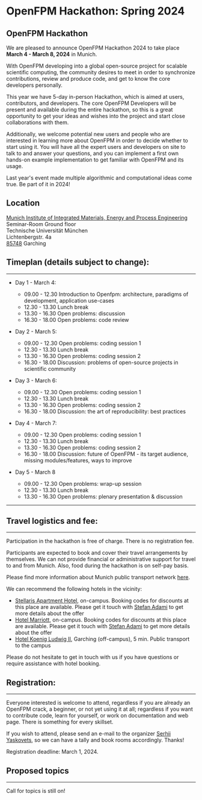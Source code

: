 # OpenFPM Hackathon: Spring 2024

## OpenFPM Hackathon

We are pleased to announce OpenFPM Hackathon 2024 to take place **March 4 - March 8, 2024** in Munich.

With OpenFPM developing into a global open-source project for scalable scientific computing, the community desires to meet in order to synchronize contributions, review and produce code, and get to know the core developers personally.

This year we have 5-day in-person Hackathon, which is aimed at users, contributors, and developers. The core OpenFPM Developers will be present and available during the entire hackathon, so this is a great opportunity to get your ideas and wishes into the project and start close collaborations with them.

Additionally, we welcome potential new users and people who are interested in learning more about OpenFPM in order to decide whether to start using it. You will have all the expert users and developers on site to talk to and answer your questions, and you can implement a first own hands-on example implementation to get familiar with OpenFPM and its usage.

Last year's event made multiple algorithmic and computational ideas come true. Be part of it in 2024!

## Location

[Munich Institute of Integrated Materials, Energy and Process Engineering](https://www.mep.tum.de/mep/standorte/)<br>
Seminar-Room Ground floor<br>
Technische Universität München<br>
Lichtenbergstr. 4a<br>
[85748](https://maps.app.goo.gl/mVonHDQwm77N2Lhu6) Garching

## Timeplan (details subject to change):
------------------

  - Day 1 - March 4:

    - 09.00 - 12.30 Introduction to Openfpm: architecture, paradigms of development, application use-cases
    - 12.30 - 13.30 Lunch break
    - 13.30 - 16.30 Open problems: discussion
    - 16.30 - 18.00 Open problems: code review

  - Day 2 - March 5:

    - 09.00 - 12.30 Open problems: coding session 1
    - 12.30 - 13.30 Lunch break
    - 13.30 - 16.30 Open problems: coding session 2
    - 16.30 - 18.00 Discussion: problems of open-source projects in scientific community


  - Day 3 - March 6:

    - 09.00 - 12.30 Open problems: coding session 1
    - 12.30 - 13.30 Lunch break
    - 13.30 - 16.30 Open problems: coding session 2
    - 16.30 - 18.00 Discussion: the art of reproducibility: best practices

  - Day 4 - March 7:

    - 09.00 - 12.30 Open problems: coding session 1
    - 12.30 - 13.30 Lunch break
    - 13.30 - 16.30 Open problems: coding session 2
    - 16.30 - 18.00 Discussion: future of OpenFPM - its target audience, missing modules/features, ways to improve

  - Day 5 -  March 8

    - 09.00 - 12.30 Open problems: wrap-up session
    - 12.30 - 13.30 Lunch break
    - 13.30 - 16.30 Open problems: plenary presentation & discussion

----

## Travel logistics and fee:
-------------------------

Participation in the hackathon is free of charge. There is no registration fee.

Participants are expected to book and cover their travel arrangements by themselves. We can not provide financial or administrative support for travel to and from Munich. Also, food during the hackathon is on self-pay basis. 

Please find more information about Munich public transport network [here](https://www.gs.tum.de/en/gs/applicants/welcome-office/living-in-the-munich-metropolitan-region/public-transit/).

We can recommend the following hotels in the vicinity:

*   [Stellaris Apartment Hotel](https://www.stellaris-apartment.de/de/home), on-campus. Booking codes for discounts at this place are available. Please get it touch with [Stefan Adami](mailto:stefan.adami@tum.de) to get more details about the offer
*   [Hotel Marriott](https://www.marriott.com/en-us/hotels/muccg-courtyard-munich-garching/overview/?scid=f2ae0541-1279-4f24-b197-a979c79310b0), on-campus.  Booking codes for discounts at this place are available. Please get it touch with [Stefan Adami](mailto:stefan.adami@tum.de) to get more details about the offer
*   [Hotel Koenig Ludwig II](https://hkl.de/
), Garching (off-campus), 5 min. Public transport to the campus

Please do not hesitate to get in touch with us if you have questions or require assistance with hotel booking.

## Registration:
-------------

Everyone interested is welcome to attend, regardless if you are already an OpenFPM crack, a beginner, or not yet using it at all; regardless if you want to contribute code, learn for yourself, or work on documentation and web page. There is something for every skillset.

If you wish to attend, please send an e-mail to the organizer [Serhii Yaskovets](mailto:yaskovet@mpi-cbg.de), so we can have a tally and book rooms accordingly. Thanks!

Registration deadline: March 1, 2024.

## Proposed topics
---------------

Call for topics is still on!